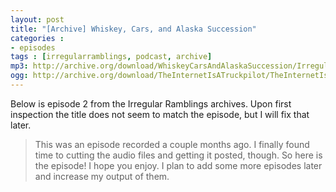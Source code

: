 ```yaml
---
layout: post
title: "[Archive] Whiskey, Cars, and Alaska Succession"
categories : 
- episodes
tags : [irregularramblings, podcast, archive]
mp3: http://archive.org/download/WhiskeyCarsAndAlaskaSuccession/IrregularRamblingsEp2.mp3
ogg: http://archive.org/download/TheInternetIsATruckpilot/TheInternetIsATruckpilotS01e01.ogg
---
```

Below is episode 2 from the Irregular Ramblings archives. Upon first inspection the title does not seem to match the episode, but I will fix that later.

> This was an episode recorded a couple months ago. I finally found time to cutting the audio files and getting it posted, though. So here is the episode! I hope you enjoy. I plan to add some more episodes later and increase my output of them.